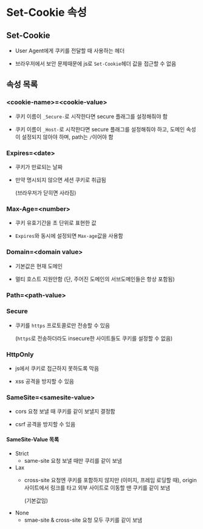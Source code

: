 # Set-Cookie 속성

## Set-Cookie

* User Agent에게 쿠키를 전달할 때 사용하는 헤더

* 브라우저에서 보안 문제때문에 js로 `Set-Cookie`헤더 값을 접근할 수 없음

## 속성 목록

### \<cookie-name\>=\<cookie-value\>

* 쿠키 이름이 `_Secure-`로 시작한다면 secure 플래그를 설정해줘야 함

* 쿠키 이름이 `_Host-`로 시작한다면 secure 플래그를 설정해줘야 하고, 도메인 속성이 설정되지 않아야 하며, path는 `/`이어야 함

### Expires=\<date\>

* 쿠키가 만료되는 날짜

* 만약 명시되지 않으면 세션 쿠키로 취급됨

    (브라우저가 닫히면 사라짐)

### Max-Age=\<number\>

* 쿠키 유효기간을 초 단위로 표현한 값

* `Expires`와 동시에 설정되면 `Max-age`값을 사용함

### Domain=\<domain value\>

* 기본값은 현재 도메인

* 멀티 호스트 지원안함 (단, 주어진 도메인의 서브도메인들은 항상 포함됨)

### Path=\<path-value\>

### Secure

* 쿠키를 `https` 프로토콜로만 전송할 수 있음

    (`https`로 전송하더라도 insecure한 사이트들도 쿠키를 설정할 수 없음)

### HttpOnly

* js에서 쿠키로 접근하지 못하도록 막음

* xss 공격을 방지할 수 있음

### SameSite=\<samesite-value\>

* cors 요청 보낼 때 쿠키를 같이 보낼지 결정함

* csrf 공격을 방지할 수 있음

#### SameSite-Value 목록

* Strict
    * same-site 요청 보낼 때만 쿠리를 같이 보냄
* Lax
    * cross-site 요청엔 쿠키를 포함하지 않지만 (이미지, 프레임 로딩할 때), origin 사이트에서 링크를 타고 외부 사이트로 이동할 땐 쿠키를 같이 보냄
        
        (기본값임)
* None
    * smae-site & cross-site 요청 모두 쿠키를 같이 보냄
